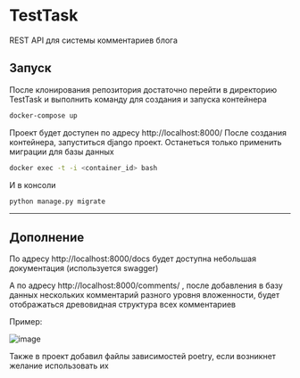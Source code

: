 # TestTask
REST API для системы комментариев блога

## Запуск

После клонирования репозитория достаточно перейти в директорию TestTask и выполнить команду для создания и запуска контейнера 
```bash
docker-compose up
```
Проект будет доступен по адресу http://localhost:8000/
После создания контейнера, запуститься django проект. Останеться только применить миграции для базы данных 
```bash
docker exec -t -i <container_id> bash
```
И в консоли
```bash
python manage.py migrate
```



---

## Дополнение

По адресу http://localhost:8000/docs будет доступна небольшая документация (используется swagger)

А по адресу http://localhost:8000/comments/ , после добавления в базу данных нескольких комментарий разного уровня вложенности, 
будет отображаться древовидная структура всех комментариев

Пример:

![image](https://user-images.githubusercontent.com/48102376/164554388-0120ec53-cb6d-4ac2-acde-be99bb361939.png)

Также в проект добавил файлы зависимостей poetry, если возникнет желание использовать их
